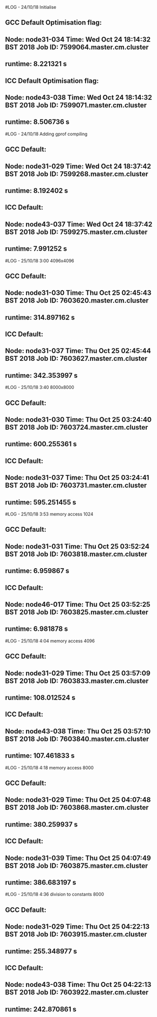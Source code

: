 #LOG - 24/10/18 Initialise


## GCC Default Optimisation flag:
Node: node31-034
Time: Wed Oct 24 18:14:32 BST 2018
Job ID: 7599064.master.cm.cluster
------------------------------------
 runtime: 8.221321 s
------------------------------------

## ICC Default Optimisation flag:
Node: node43-038
Time: Wed Oct 24 18:14:32 BST 2018
Job ID: 7599071.master.cm.cluster
------------------------------------
 runtime: 8.506736 s
------------------------------------

#LOG - 24/10/18 Adding gprof compiling


## GCC Default:
Node: node31-029
Time: Wed Oct 24 18:37:42 BST 2018
Job ID: 7599268.master.cm.cluster
------------------------------------
 runtime: 8.192402 s
------------------------------------

## ICC Default:
Node: node43-037
Time: Wed Oct 24 18:37:42 BST 2018
Job ID: 7599275.master.cm.cluster
------------------------------------
 runtime: 7.991252 s
------------------------------------

#LOG - 25/10/18 3:00 4096x4096


## GCC Default:
Node: node31-030
Time: Thu Oct 25 02:45:43 BST 2018
Job ID: 7603620.master.cm.cluster
------------------------------------
 runtime: 314.897162 s
------------------------------------

## ICC Default:
Node: node31-037
Time: Thu Oct 25 02:45:44 BST 2018
Job ID: 7603627.master.cm.cluster
------------------------------------
 runtime: 342.353997 s
------------------------------------

#LOG - 25/10/18 3:40 8000x8000


## GCC Default:
Node: node31-030
Time: Thu Oct 25 03:24:40 BST 2018
Job ID: 7603724.master.cm.cluster
------------------------------------
 runtime: 600.255361 s
------------------------------------

## ICC Default:
Node: node31-037
Time: Thu Oct 25 03:24:41 BST 2018
Job ID: 7603731.master.cm.cluster
------------------------------------
 runtime: 595.251455 s
------------------------------------

#LOG - 25/10/18 3:53 memory access 1024


## GCC Default:
Node: node31-031
Time: Thu Oct 25 03:52:24 BST 2018
Job ID: 7603818.master.cm.cluster
------------------------------------
 runtime: 6.959867 s
------------------------------------

## ICC Default:
Node: node46-017
Time: Thu Oct 25 03:52:25 BST 2018
Job ID: 7603825.master.cm.cluster
------------------------------------
 runtime: 6.981878 s
------------------------------------
#LOG - 25/10/18 4:04 memory access 4096


## GCC Default:
Node: node31-029
Time: Thu Oct 25 03:57:09 BST 2018
Job ID: 7603833.master.cm.cluster
------------------------------------
 runtime: 108.012524 s
------------------------------------

## ICC Default:
Node: node43-038
Time: Thu Oct 25 03:57:10 BST 2018
Job ID: 7603840.master.cm.cluster
------------------------------------
 runtime: 107.461833 s
------------------------------------

#LOG - 25/10/18 4:18 memory access 8000


## GCC Default:
Node: node31-029
Time: Thu Oct 25 04:07:48 BST 2018
Job ID: 7603868.master.cm.cluster
------------------------------------
 runtime: 380.259937 s
------------------------------------

## ICC Default:
Node: node31-039
Time: Thu Oct 25 04:07:49 BST 2018
Job ID: 7603875.master.cm.cluster
------------------------------------
 runtime: 386.683197 s
------------------------------------

#LOG - 25/10/18 4:36 division to constants 8000


## GCC Default:
Node: node31-029
Time: Thu Oct 25 04:22:13 BST 2018
Job ID: 7603915.master.cm.cluster
------------------------------------
 runtime: 255.348977 s
------------------------------------

## ICC Default:
Node: node43-038
Time: Thu Oct 25 04:22:13 BST 2018
Job ID: 7603922.master.cm.cluster
------------------------------------
 runtime: 242.870861 s
------------------------------------

